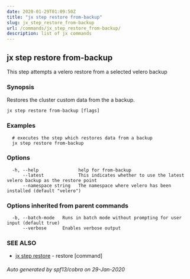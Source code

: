 ```yaml
---
date: 2020-01-29T01:09:50Z
title: "jx step restore from-backup"
slug: jx_step_restore_from-backup
url: /commands/jx_step_restore_from-backup/
description: list of jx commands
---
```

## jx step restore from-backup

This step attempts a velero restore from a selected velero backup

### Synopsis

Restores the cluster custom data from the a backup.

```
jx step restore from-backup [flags]
```

### Examples

```
  # executes the step which restores data from a backup
  jx step restore from-backup
```

### Options

```
  -h, --help               help for from-backup
      --latest             This indicates whether to use the latest velero backup as the restore point
      --namespace string   The namespace where velero has been installed (default "velero")
```

### Options inherited from parent commands

```
  -b, --batch-mode   Runs in batch mode without prompting for user input (default true)
      --verbose      Enables verbose output
```

### SEE ALSO

* [jx step restore](/commands/jx_step_restore/)	 - restore [command]

###### Auto generated by spf13/cobra on 29-Jan-2020
